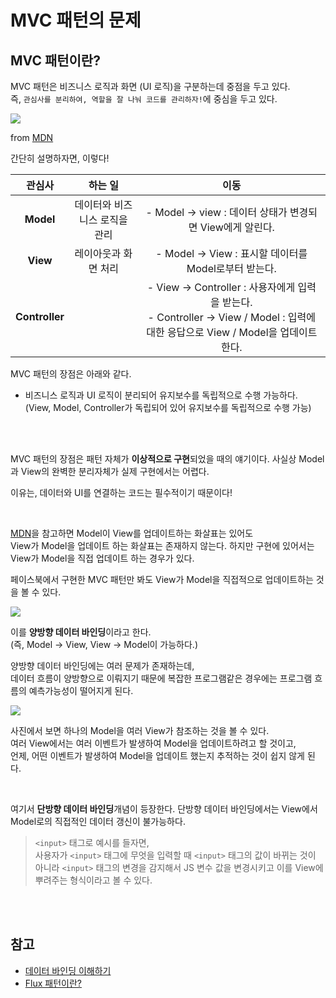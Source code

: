# MVC 패턴의 문제

## MVC 패턴이란?

MVC 패턴은 비즈니스 로직과 화면 (UI 로직)을 구분하는데 중점을 두고 있다.  
즉, `관심사를 분리하여, 역할을 잘 나눠 코드를 관리하자!`에 중심을 두고 있다.

![](https://developer.mozilla.org/en-US/docs/Glossary/MVC/model-view-controller-light-blue.png)

from [MDN](https://developer.mozilla.org/ko/docs/Glossary/MVC)

간단히 설명하자면, 이렇다!

|     관심사     |            하는 일            |                                                                  이동                                                                  |
| :------------: | :---------------------------: | :------------------------------------------------------------------------------------------------------------------------------------: |
|   **Model**    | 데이터와 비즈니스 로직을 관리 |                                       - Model -> view : 데이터 상태가 변경되면 View에게 알린다.                                        |
|    **View**    |     레이아웃과 화면 처리      |                                         - Model -> View : 표시할 데이터를 Model로부터 받는다.                                          |
| **Controller** |                               | - View -> Controller : 사용자에게 입력을 받는다. <br> - Controller -> View / Model : 입력에 대한 응답으로 View / Model을 업데이트한다. |

MVC 패턴의 장점은 아래와 같다.

- 비즈니스 로직과 UI 로직이 분리되어 유지보수를 독립적으로 수행 가능하다. (View, Model, Controller가 독립되어 있어 유지보수를 독립적으로 수행 가능)

<br>
<br>

MVC 패턴의 장점은 패턴 자체가 **이상적으로 구현**되었을 때의 얘기이다.
사실상 Model과 View의 완벽한 분리자체가 실제 구현에서는 어렵다.

이유는, 데이터와 UI를 연결하는 코드는 필수적이기 때문이다!

<br>

[MDN](https://developer.mozilla.org/ko/docs/Glossary/MVC)을 참고하면 Model이 View를 업데이트하는 화살표는 있어도  
View가 Model을 업데이트 하는 화살표는 존재하지 않는다.
하지만 구현에 있어서는 View가 Model을 직접 업데이트 하는 경우가 있다.

페이스북에서 구현한 MVC 패턴만 봐도 View가 Model을 직접적으로 업데이트하는 것을 볼 수 있다.

![](https://user-images.githubusercontent.com/52737532/197575238-8c764eff-c6f4-4157-a40e-ea860306c5f1.png)

이를 **양방향 데이터 바인딩**이라고 한다.  
(즉, Model -> View, View -> Model이 가능하다.)

양방향 데이터 바인딩에는 여러 문제가 존재하는데,  
데이터 흐름이 양방향으로 이뤄지기 때문에 복잡한 프로그램같은 경우에는 프로그램 흐름의 예측가능성이 떨어지게 된다.

![](https://user-images.githubusercontent.com/52737532/197575832-87fb851e-df65-435f-852a-22bf8d2a9fc8.png)

사진에서 보면 하나의 Model을 여러 View가 참조하는 것을 볼 수 있다.  
여러 View에서는 여러 이벤트가 발생하여 Model을 업데이트하려고 할 것이고,  
언제, 어떤 이벤트가 발생하여 Model을 업데이트 했는지 추적하는 것이 쉽지 않게 된다.

<br>

여기서 **단방향 데이터 바인딩**개념이 등장한다.
단방향 데이터 바인딩에서는 View에서 Model로의 직접적인 데이터 갱신이 불가능하다.

> `<input>` 태그로 예시를 들자면,  
> 사용자가 `<input>` 태그에 무엇을 입력할 때 `<input>` 태그의 값이 바뀌는 것이 아니라 `<input>` 태그의 변경을 감지해서 JS 변수 값을 변경시키고 이를 View에 뿌려주는 형식이라고 볼 수 있다.

<br>
<br>

## 참고

- [데이터 바인딩 이해하기](https://adjh54.tistory.com/49)
- [Flux 패턴이란?](https://velog.io/@andy0011/Flux-%ED%8C%A8%ED%84%B4%EC%9D%B4%EB%9E%80)
